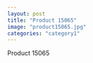 ```yaml
---
layout: post
title: "Product 15065"
image: "product15065.jpg"
categories: "category1"
---
```

Product 15065
